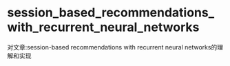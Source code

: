 # session_based_recommendations_with_recurrent_neural_networks
对文章:session-based recommendations with recurrent neural networks的理解和实现
